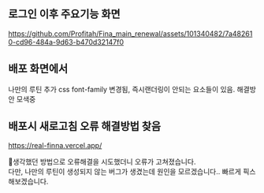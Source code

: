 ## 로그인 이후 주요기능 화면
https://github.com/Profitah/Fina_main_renewal/assets/101340482/7a482610-cd96-484a-9d63-b470d32147f0

## 배포 화면에서
나만의 루틴 추가 css font-family 변경됨, 즉시랜더링이 안되는 요소들이 있음. 해결방안 모색중 


## 배포시 새로고침 오류 해결방법 찾음
https://real-finna.vercel.app/

생각했던 방법으로 오류해결을 시도했더니 오류가 고쳐졌습니다. <br>
다만, 나만의 루틴이 생성되지 않는 버그가 생겼는데 원인을 모르겠습니다.. 빠르게 픽스해보겠습니다.
